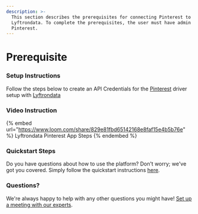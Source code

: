 ```yaml
---
description: >-
  This section describes the prerequisites for connecting Pinterest to
  Lyftrondata. To complete the prerequisites, the user must have admin access to
  Pinterest.
---
```


# Prerequisite

<mark style="color:blue;"></mark>

### Setup Instructions

Follow the steps below to create an API Credentials for the [Pinterest](https://www.lyftrondata.com/integration/marketing-analytics/pinterest/) driver setup with [Lyftrondata](https://www.lyftrondata.com)

### Video Instruction

{% embed url="https://www.loom.com/share/829e81fbd65142168e8faf15e4b5b76e" %}
Lyftrondata Pinterest App Steps
{% endembed %}

### Quickstart Steps

Do you have questions about how to use the platform? Don't worry; we've got you covered. Simply follow the quickstart instructions [here](README.md).

### Questions? <a href="#questions" id="questions"></a>

We're always happy to help with any other questions you might have! [Set up a meeting with our experts](https://www.lyftrondata.com/book-a-meeting/).

